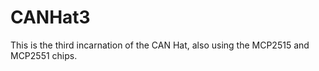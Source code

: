 # CANHat3

This is the third incarnation of the CAN Hat, also using the MCP2515 and 
MCP2551 chips.
